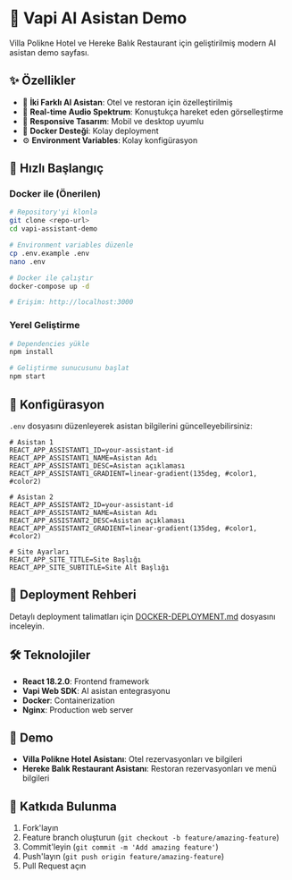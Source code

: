 # 🎯 Vapi AI Asistan Demo

Villa Polikne Hotel ve Hereke Balık Restaurant için geliştirilmiş modern AI asistan demo sayfası.

## ✨ Özellikler

- 🤖 **İki Farklı AI Asistan**: Otel ve restoran için özelleştirilmiş
- 🎵 **Real-time Audio Spektrum**: Konuştukça hareket eden görselleştirme
- 📱 **Responsive Tasarım**: Mobil ve desktop uyumlu
- 🐳 **Docker Desteği**: Kolay deployment
- ⚙️ **Environment Variables**: Kolay konfigürasyon

## 🚀 Hızlı Başlangıç

### Docker ile (Önerilen)

```bash
# Repository'yi klonla
git clone <repo-url>
cd vapi-assistant-demo

# Environment variables düzenle
cp .env.example .env
nano .env

# Docker ile çalıştır
docker-compose up -d

# Erişim: http://localhost:3000
```

### Yerel Geliştirme

```bash
# Dependencies yükle
npm install

# Geliştirme sunucusunu başlat
npm start
```

## 🔧 Konfigürasyon

`.env` dosyasını düzenleyerek asistan bilgilerini güncelleyebilirsiniz:

```env
# Asistan 1
REACT_APP_ASSISTANT1_ID=your-assistant-id
REACT_APP_ASSISTANT1_NAME=Asistan Adı
REACT_APP_ASSISTANT1_DESC=Asistan açıklaması
REACT_APP_ASSISTANT1_GRADIENT=linear-gradient(135deg, #color1, #color2)

# Asistan 2
REACT_APP_ASSISTANT2_ID=your-assistant-id
REACT_APP_ASSISTANT2_NAME=Asistan Adı
REACT_APP_ASSISTANT2_DESC=Asistan açıklaması
REACT_APP_ASSISTANT2_GRADIENT=linear-gradient(135deg, #color1, #color2)

# Site Ayarları
REACT_APP_SITE_TITLE=Site Başlığı
REACT_APP_SITE_SUBTITLE=Site Alt Başlığı
```

## 📖 Deployment Rehberi

Detaylı deployment talimatları için [DOCKER-DEPLOYMENT.md](./DOCKER-DEPLOYMENT.md) dosyasını inceleyin.

## 🛠️ Teknolojiler

- **React 18.2.0**: Frontend framework
- **Vapi Web SDK**: AI asistan entegrasyonu
- **Docker**: Containerization
- **Nginx**: Production web server

## 📱 Demo

- **Villa Polikne Hotel Asistanı**: Otel rezervasyonları ve bilgileri
- **Hereke Balık Restaurant Asistanı**: Restoran rezervasyonları ve menü bilgileri

## 🤝 Katkıda Bulunma

1. Fork'layın
2. Feature branch oluşturun (`git checkout -b feature/amazing-feature`)
3. Commit'leyin (`git commit -m 'Add amazing feature'`)
4. Push'layın (`git push origin feature/amazing-feature`)
5. Pull Request açın
